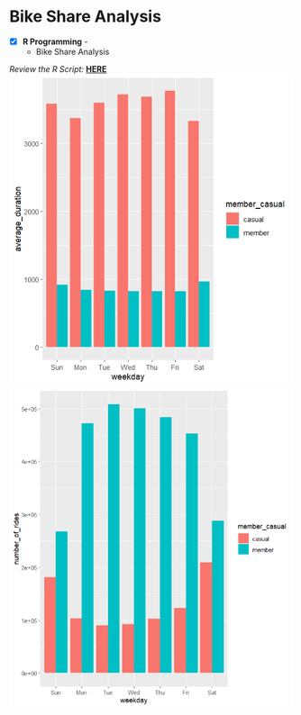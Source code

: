 # Bike Share Analysis

- [x] **R Programming** - 
  - Bike Share Analysis<br />

*Review the R Script:* **[HERE](https://github.com/jamiedeocampo/bike-share-analysis/blob/main/bike-share-analysis.R)**<br />
![Visualization for average duration](visuals/img-visual-average-duration.png)
![Visualization for average duration](visuals/img-visual-rider-type.png)

